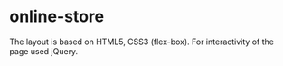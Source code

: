 # online-store

The layout is based on HTML5, CSS3 (flex-box). For interactivity of the page used jQuery.
